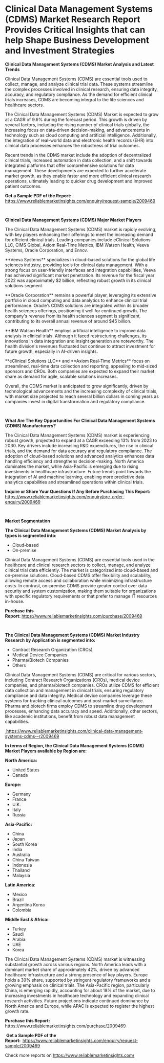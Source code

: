 <p><h1>Clinical Data Management Systems (CDMS) Market Research Report Provides Critical Insights that can help Shape Business Development and Investment Strategies</h1></p><p><strong>Clinical Data Management Systems (CDMS) Market Analysis and Latest Trends</strong></p>
<p><p>Clinical Data Management Systems (CDMS) are essential tools used to collect, manage, and analyze clinical trial data. These systems streamline the complex processes involved in clinical research, ensuring data integrity, accuracy, and regulatory compliance. As the demand for efficient clinical trials increases, CDMS are becoming integral to the life sciences and healthcare sectors.</p><p>The Clinical Data Management Systems (CDMS) Market is expected to grow at a CAGR of 9.9% during the forecast period. This growth is driven by several factors, including the rising number of clinical trials globally, the increasing focus on data-driven decision-making, and advancements in technology such as cloud computing and artificial intelligence. Additionally, the integration of real-world data and electronic health records (EHR) into clinical data processes enhances the robustness of trial outcomes.</p><p>Recent trends in the CDMS market include the adoption of decentralized clinical trials, increased automation in data collection, and a shift towards integrated platforms that offer comprehensive solutions for data management. These developments are expected to further accelerate market growth, as they enable faster and more efficient clinical research operations, ultimately leading to quicker drug development and improved patient outcomes.</p></p>
<p><strong>Get a Sample PDF of the Report:&nbsp;</strong> <a href="https://www.reliablemarketinsights.com/enquiry/request-sample/2009469?utm_campaign=2244&utm_medium=2&utm_source=Github&utm_content=ia&utm_term=11032025&utm_id=clinical-data-management-systems-cdms">https://www.reliablemarketinsights.com/enquiry/request-sample/2009469</a></p>
<p>&nbsp;</p>
<p><strong>Clinical Data Management Systems (CDMS) Major Market Players</strong></p>
<p><p>The Clinical Data Management Systems (CDMS) market is rapidly evolving, with key players enhancing their offerings to meet the increasing demand for efficient clinical trials. Leading companies include eClinical Solutions LLC, CIMS Global, Axiom Real-Time Metrics, IBM Watson Health, Veeva Systems, Oracle Corporation, and Ennov. </p><p>**Veeva Systems** specializes in cloud-based solutions for the global life sciences industry, providing tools for clinical data management. With a strong focus on user-friendly interfaces and integration capabilities, Veeva has achieved significant market penetration. Its revenue for the fiscal year 2022 was approximately $2 billion, reflecting robust growth in its clinical solutions segment.</p><p>**Oracle Corporation** remains a powerful player, leveraging its extensive portfolio in cloud computing and data analytics to enhance clinical trial performance. Oracle’s CDMS solutions are integrated within its broader health sciences offerings, positioning it well for continued growth. The company's revenue from its health sciences segment is significant, contributing to its overall annual revenue of around $45 billion.</p><p>**IBM Watson Health** employs artificial intelligence to improve data analysis in clinical trials. Although it faced restructuring challenges, its innovations in data integration and insight generation are noteworthy. The health division's revenues fluctuated but continue to attract investment for future growth, especially in AI-driven insights.</p><p>**eClinical Solutions LLC** and **Axiom Real-Time Metrics** focus on streamlined, real-time data collection and reporting, appealing to mid-sized sponsors and CROs. Both companies are expected to expand their market share as demand for agile, scalable solutions increases.</p><p>Overall, the CDMS market is anticipated to grow significantly, driven by technological advancements and the increasing complexity of clinical trials, with market size projected to reach several billion dollars in coming years as companies invest in digital transformation and regulatory compliance.</p></p>
<p>&nbsp;</p>
<p><strong>What Are The Key Opportunities For Clinical Data Management Systems (CDMS) Manufacturers?</strong></p>
<p><p>The Clinical Data Management Systems (CDMS) market is experiencing robust growth, projected to expand at a CAGR exceeding 13% from 2023 to 2030. Key drivers include increasing R&D expenditures, the rise in clinical trials, and the demand for data accuracy and regulatory compliance. The adoption of cloud-based solutions and advanced analytics enhances data handling efficiency and strengthens decision-making. North America dominates the market, while Asia-Pacific is emerging due to rising investments in healthcare infrastructure. Future trends point towards the integration of AI and machine learning, enabling more predictive data analytics capabilities and streamlined operations within clinical trials.</p></p>
<p><strong>Inquire or Share Your Questions If Any Before Purchasing This Report:</strong> <a href="https://www.reliablemarketinsights.com/enquiry/pre-order-enquiry/2009469?utm_campaign=2244&utm_medium=2&utm_source=Github&utm_content=ia&utm_term=11032025&utm_id=clinical-data-management-systems-cdms">https://www.reliablemarketinsights.com/enquiry/pre-order-enquiry/2009469</a></p>
<p>&nbsp;</p>
<p><strong>Market Segmentation</strong></p>
<p><strong>The Clinical Data Management Systems (CDMS) Market Analysis by types is segmented into:</strong></p>
<p><ul><li>Cloud-based</li><li>On-premise</li></ul></p>
<p><p>Clinical Data Management Systems (CDMS) are essential tools used in the healthcare and clinical research sectors to collect, manage, and analyze clinical trial data efficiently. The market is categorized into cloud-based and on-premise solutions. Cloud-based CDMS offer flexibility and scalability, allowing remote access and collaboration while minimizing infrastructure costs. In contrast, on-premise CDMS provide greater control over data security and system customization, making them suitable for organizations with specific regulatory requirements or that prefer to manage IT resources in-house.</p></p>
<p><strong>Purchase this Report:&nbsp;</strong><a href="https://www.reliablemarketinsights.com/purchase/2009469?utm_campaign=2244&utm_medium=2&utm_source=Github&utm_content=ia&utm_term=11032025&utm_id=clinical-data-management-systems-cdms">https://www.reliablemarketinsights.com/purchase/2009469</a></p>
<p>&nbsp;</p>
<p><strong>The Clinical Data Management Systems (CDMS) Market Industry Research by Application is segmented into:</strong></p>
<p><ul><li>Contract Research Organization (CROs)</li><li>Medical Device Companies</li><li>Pharma/Biotech Companies</li><li>Others</li></ul></p>
<p><p>Clinical Data Management Systems (CDMS) are critical for various sectors, including Contract Research Organizations (CROs), medical device companies, and pharma/biotech companies. CROs utilize CDMS for efficient data collection and management in clinical trials, ensuring regulatory compliance and data integrity. Medical device companies leverage these systems for tracking clinical outcomes and post-market surveillance. Pharma and biotech firms employ CDMS to streamline drug development processes, enhancing data accuracy and speed. Additionally, other sectors, like academic institutions, benefit from robust data management capabilities.</p></p>
<p><a href="https://www.reliablemarketinsights.com/clinical-data-management-systems-cdms--r2009469?utm_campaign=2244&utm_medium=2&utm_source=Github&utm_content=ia&utm_term=11032025&utm_id=clinical-data-management-systems-cdms">&nbsp;https://www.reliablemarketinsights.com/clinical-data-management-systems-cdms--r2009469</a></p>
<p><strong>In terms of Region, the Clinical Data Management Systems (CDMS) Market Players available by Region are:</strong></p>
<p>
    <p> <strong> North America: </strong>
        <ul>
            <li>United States</li>
            <li>Canada</li>
        </ul>
        </p> 
    <p> <strong> Europe: </strong>
        <ul>
            <li>Germany</li>
            <li>France</li>
            <li>U.K.</li>
            <li>Italy</li>
            <li>Russia</li>
        </ul>
        </p> 
    <p> <strong> Asia-Pacific: </strong>
        <ul>
            <li>China</li>
            <li>Japan</li>
            <li>South Korea</li>
            <li>India</li>
            <li>Australia</li>
            <li>China Taiwan</li>
            <li>Indonesia</li>
            <li>Thailand</li>
            <li>Malaysia</li>
        </ul>
        </p> 
    <p> <strong> Latin America: </strong>
        <ul>
            <li>Mexico</li>
            <li>Brazil</li>
            <li>Argentina Korea</li>
            <li>Colombia</li>
        </ul>
        </p> 
    <p> <strong> Middle East & Africa: </strong>
        <ul>
            <li>Turkey</li>
            <li>Saudi</li>
            <li>Arabia</li>
            <li>UAE</li>
            <li>Korea</li>
        </ul>
    </p>
    </p>
<p><p>The Clinical Data Management Systems (CDMS) market is witnessing substantial growth across various regions. North America leads with a dominant market share of approximately 42%, driven by advanced healthcare infrastructure and a strong presence of key players. Europe holds a 30% share, supported by stringent regulatory frameworks and a growing emphasis on clinical trials. The Asia-Pacific region, particularly China, is emerging rapidly, accounting for about 18% of the market, due to increasing investments in healthcare technology and expanding clinical research activities. Future projections indicate continued dominance by North America and Europe, while APAC is expected to register the highest growth rate.</p></p>
<p><strong>Purchase this Report: </strong><a href="https://www.reliablemarketinsights.com/purchase/2009469?utm_campaign=2244&utm_medium=2&utm_source=Github&utm_content=ia&utm_term=11032025&utm_id=clinical-data-management-systems-cdms">https://www.reliablemarketinsights.com/purchase/2009469</a></p>
<p>&nbsp;<strong>Get a Sample PDF of the Report:&nbsp;&nbsp;</strong><a href="https://www.reliablemarketinsights.com/enquiry/request-sample/2009469?utm_campaign=2244&utm_medium=2&utm_source=Github&utm_content=ia&utm_term=11032025&utm_id=clinical-data-management-systems-cdms">https://www.reliablemarketinsights.com/enquiry/request-sample/2009469</a></p>
<p><strong></strong></p>
<p>Check more reports on <a href="https://www.reliablemarketinsights.com/?utm_campaign=2244&utm_medium=2&utm_source=Github&utm_content=ia&utm_term=11032025&utm_id=clinical-data-management-systems-cdms">https://www.reliablemarketinsights.com/</a></p>